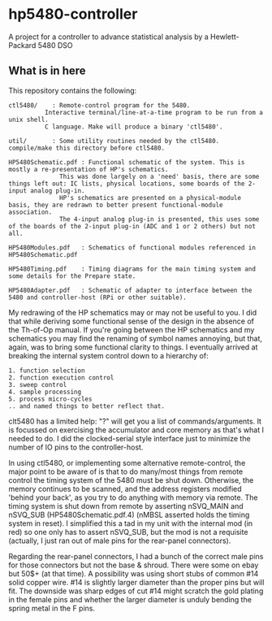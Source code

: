 # hp5480-controller
A project for a controller to advance statistical analysis by a Hewlett-Packard 5480 DSO

## What is in here

This repository contains the following:

	ctl5480/	: Remote-control program for the 5480.
			  Interactive terminal/line-at-a-time program to be run from a unix shell.
			  C language. Make will produce a binary 'ctl5480'.

	util/		: Some utility routines needed by the ctl5480. compile/make this directory before ctl5480.

	HP5480Schematic.pdf	: Functional schematic of the system. This is mostly a re-presentation of HP's schematics.
				  This was done largely on a 'need' basis, there are some things left out: IC lists, physical locations, some boards of the 2-input analog plug-in.
				  HP's schematics are presented on a physical-module basis, they are redrawn to better present functional-module association.
				  The 4-input analog plug-in is presented, this uses some of the boards of the 2-input plug-in (ADC and 1 or 2 others) but not all.

	HP5480Modules.pdf	: Schematics of functional modules referenced in HP5480Schematic.pdf

	HP5480Timing.pdf	: Timing diagrams for the main timing system and some details for the Prepare state.

	HP5480Adapter.pdf	: Schematic of adapter to interface between the 5480 and controller-host (RPi or other suitable).

My redrawing of the HP schematics may or may not be useful to you. I did that while deriving some functional sense of the design in the absence of the Th-of-Op manual. If you're going between the HP schematics and my schematics you may find the renaming of symbol names annoying, but that, again, was to bring some functional clarity to things. I eventually arrived at breaking the internal system control down to a hierarchy of:

	1. function selection
	2. function execution control
	3. sweep control
	4. sample processing
	5. process micro-cycles
    .. and named things to better reflect that.

clt5480 has a limited help: "?" will get you a list of commands/arguments. It is focussed on exercising the accumulator and core memory as that's what I needed to do. I did the clocked-serial style interface just to minimize the number of IO pins to the controller-host.

In using ctl5480, or implementing some alternative remote-control, the major point to be aware of is that to do many/most things from remote control the timing system of the 5480 must be shut down. Otherwise, the memory continues to be scanned, and the address registers modified 'behind your back', as you try to do anything with memory via remote.
The timing system is shut down from remote by asserting nSVQ_MAIN and nSVQ_SUB (HP5480Schematic.pdf.4) (nMBSL asserted holds the timing system in reset).
I simplified this a tad in my unit with the internal mod (in red) so one only has to assert nSVQ_SUB, but the mod is not a requisite (actually, I just ran out of male pins for the rear-panel connectors).

Regarding the rear-panel connectors, I had a bunch of the correct male pins for those connectors but not the base & shroud. There were some on ebay but 50$+ (at that time).
A possibility was using short stubs of common #14 solid copper wire. #14 is slightly larger diameter than the proper pins but will fit. The downside was sharp edges of cut #14 might scratch the gold plating in the female pins and whether the larger diameter is unduly bending the spring metal in the F pins.